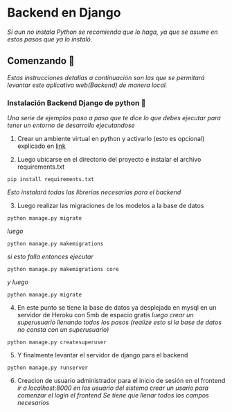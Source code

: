 # Backend en Django
_Si aun no instala Python se recomienda que lo haga, ya que se asume en estos pasos que ya lo instaló._

## Comenzando 🚀

_Estas instrucciones detallas a continuación son las que se permitará levantar este aplicativo web(Backend) de manera local._


### Instalación Backend Django de python 🔧

_Una serie de ejemplos paso a paso que te dice lo que debes ejecutar para tener un entorno de desarrollo ejecutandose_

1. Crear un ambiente virtual en python y activarlo (esto es opcional) explicado en [link](https://medium.com/@m.monroyc22/configurar-entorno-virtual-python-a860e820aace/)

2. Luego ubicarse en el directorio del proyecto e instalar el archivo requirements.txt
```
pip install requirements.txt
```
_Esto instalará todas las librerias necesarias para el backend_

3. Luego realizar las migraciones de los modelos a la base de datos
```
python manage.py migrate
```
_luego_
```
python manage.py makemigrations
```

_si esto falla entonces ejecutar_
```
python manage.py makemigrations core
```
_y luego_
```
python manage.py migrate
```


4. En este punto se tiene la base de datos ya desplejada en mysql en un servidor de Heroku con 5mb de espacio gratis
_luego crear un superusuario llenando todos los pasos (realize esto si la base de datos no consta con un superusuario)_

```
python manage.py createsuperuser
```
5. Y finalmente levantar el servidor de django para el backend
 ```
 python manage.py runserver
 ```
6. Creacion de usuario administrador para el inicio de sesión en el frontend
_ir a localhost:8000 en los usuario del sistema crear un usario para comenzar el login el frontend_
_Se tiene que llenar todos los campos necesarios_